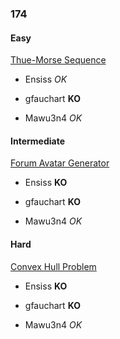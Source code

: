 ### 174

#### Easy

[Thue-Morse Sequence](http://www.reddit.com/r/dailyprogrammer/comments/2cld8m/8042014_challenge_174_easy_thuemorse_sequences/)

* Ensiss _OK_

* gfauchart **KO**

* Mawu3n4 _OK_


#### Intermediate

[Forum Avatar Generator](http://www.reddit.com/r/dailyprogrammer/comments/2crqml/8062014_challenge_174_intermediate_forum_avatar/)

* Ensiss **KO**

* gfauchart **KO**

* Mawu3n4 _OK_


#### Hard

[Convex Hull Problem](http://www.reddit.com/r/dailyprogrammer/comments/2cyss3/8082014_challenge_174_hard_convex_hull_problem/)

* Ensiss **KO**

* gfauchart **KO**

* Mawu3n4 _OK_
